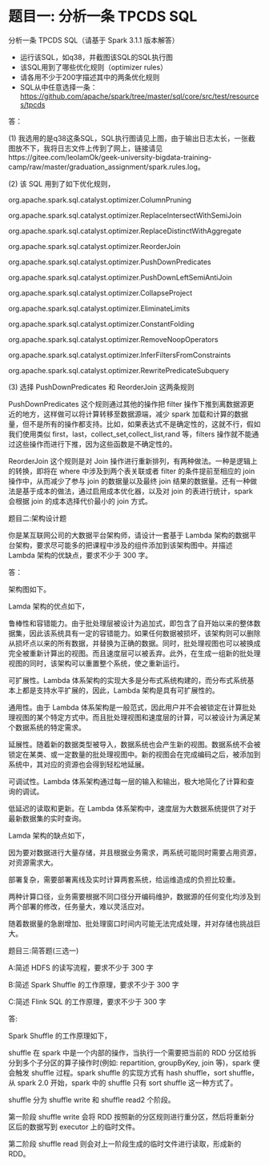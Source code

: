# 题目一: 分析一条 TPCDS SQL

分析一条 TPCDS SQL（请基于 Spark 3.1.1 版本解答）

- 运行该SQL，如q38，并截图该SQL的SQL执行图
- 该SQL用到了哪些优化规则（optimizer rules）
- 请各用不少于200字描述其中的两条优化规则
- SQL从中任意选择一条：https://github.com/apache/spark/tree/master/sql/core/src/test/resources/tpcds

答：


(1) 我选用的是q38这条SQL，SQL执行图请见上图，由于输出日志太长，一张截图放不下，我将日志文件上传到了网上，链接请见https://gitee.com/leoIamOk/geek-university-bigdata-training-camp/raw/master/graduation_assignment/spark.rules.log。

(2) 该 SQL 用到了如下优化规则，

org.apache.spark.sql.catalyst.optimizer.ColumnPruning

org.apache.spark.sql.catalyst.optimizer.ReplaceIntersectWithSemiJoin

org.apache.spark.sql.catalyst.optimizer.ReplaceDistinctWithAggregate

org.apache.spark.sql.catalyst.optimizer.ReorderJoin

org.apache.spark.sql.catalyst.optimizer.PushDownPredicates

org.apache.spark.sql.catalyst.optimizer.PushDownLeftSemiAntiJoin

org.apache.spark.sql.catalyst.optimizer.CollapseProject

org.apache.spark.sql.catalyst.optimizer.EliminateLimits

org.apache.spark.sql.catalyst.optimizer.ConstantFolding

org.apache.spark.sql.catalyst.optimizer.RemoveNoopOperators

org.apache.spark.sql.catalyst.optimizer.InferFiltersFromConstraints

org.apache.spark.sql.catalyst.optimizer.RewritePredicateSubquery

(3) 选择 PushDownPredicates 和 ReorderJoin 这两条规则

PushDownPredicates 这个规则通过其他的操作把 filter 操作下推到离数据源更近的地方，这样做可以将计算转移至数据源端，减少 spark 加载和计算的数据量，但不是所有的操作都支持。比如，如果表达式不是确定性的，这就不行，假如我们使用类似 first，last，collect_set,collect_list,rand 等，filters 操作就不能通过这些操作而进行下推，因为这些函数是不确定性的。 



ReorderJoin 这个规则是对 Join 操作进行重新排列，有两种做法。一种是逻辑上的转换，即将在 where 中涉及到两个表关联或者 filter 的条件提前至相应的 join 操作中，从而减少了参与 join 的数据量以及最终 join 结果的数据量。还有一种做法是基于成本的做法，通过启用成本优化器，以及对 join 的表进行统计，spark 会根据 join 的成本选择代价最小的 join 方式。



题目二:架构设计题

你是某互联网公司的大数据平台架构师，请设计一套基于 Lambda 架构的数据平台架构，要求尽可能多的把课程中涉及的组件添加到该架构图中。并描述 Lambda 架构的优缺点，要求不少于 300 字。



答：



架构图如下。


Lamda 架构的优点如下，



鲁棒性和容错能力。由于批处理层被设计为追加式，即包含了自开始以来的整体数据集，因此该系统具有一定的容错能力。如果任何数据被损坏，该架构则可以删除从损坏点以来的所有数据，并替换为正确的数据。同时，批处理视图也可以被换成完全被重新计算出的视图。而且速度层可以被丢弃。此外，在生成一组新的批处理视图的同时，该架构可以重置整个系统，使之重新运行。

可扩展性。Lambda 体系架构的实现大多是分布式系统构建的，而分布式系统基本上都是支持水平扩展的，因此，Lambda 架构是具有可扩展性的。

通用性。由于 Lambda 体系架构是一般范式，因此用户并不会被锁定在计算批处理视图的某个特定方式中。而且批处理视图和速度层的计算，可以被设计为满足某个数据系统的特定需求。

延展性。随着新的数据类型被导入，数据系统也会产生新的视图。数据系统不会被锁定在某类、或一定数量的批处理视图中。新的视图会在完成编码之后，被添加到系统中，其对应的资源也会得到轻松地延展。

可调试性。Lambda 体系架构通过每一层的输入和输出，极大地简化了计算和查询的调试。

低延迟的读取和更新。在 Lambda 体系架构中，速度层为大数据系统提供了对于最新数据集的实时查询。



Lamda 架构的缺点如下，

因为要对数据进行大量存储，并且根据业务需求，两系统可能同时需要占用资源，对资源需求大。

部署复杂，需要部署离线及实时计算两套系统，给运维造成的负担比较重。

两种计算口径，业务需要根据不同口径分开编码维护，数据源的任何变化均涉及到两个部署的修改，任务量大，难以灵活应对。

随着数据量的急剧增加、批处理窗口时间内可能无法完成处理，并对存储也挑战巨大。



题目三:简答题(三选一)

A:简述 HDFS 的读写流程，要求不少于 300 字

B:简述 Spark Shuffle 的工作原理，要求不少于 300 字

C:简述 Flink SQL 的工作原理，要求不少于 300 字



答:

Spark Shuffle 的工作原理如下，



shuffle 在 spark 中是一个内部的操作，当执行一个需要把当前的 RDD 分区给拆分到多个子分区的算子操作时(例如: repartition, groupByKey, join 等)，spark 便会触发 shuffle 过程。spark shuffle 的实现方式有 hash shuffle，sort shuffle，从 spark 2.0 开始，spark 中的 shuffle 只有 sort shuffle 这一种方式了。



shuffle 分为 shuffle write 和 shuffle read2 个阶段。

第一阶段 shuffle write 会将 RDD 按照新的分区规则进行重分区，然后将重新分区后的数据写到 executor 上的临时文件。

第二阶段 shuffle read 则会对上一阶段生成的临时文件进行读取，形成新的 RDD。
